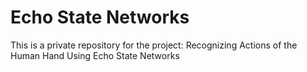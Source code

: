 # Echo State Networks
This is a private repository for the project: Recognizing Actions of the Human Hand Using Echo State Networks
